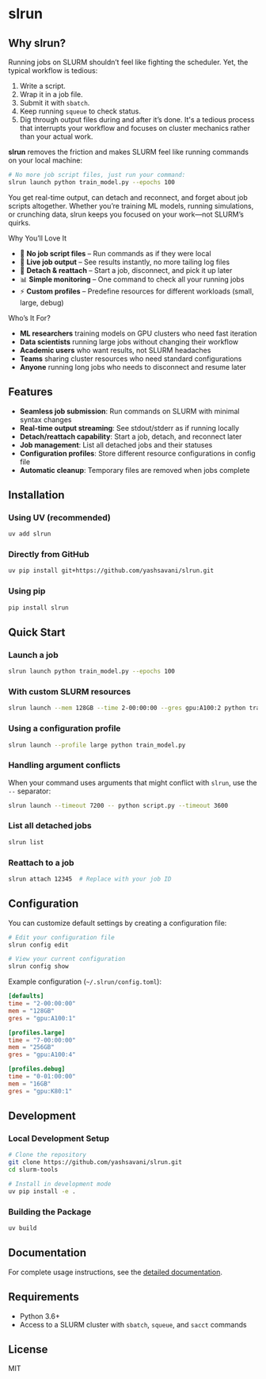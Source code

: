 # slrun

## Why slrun?

Running jobs on SLURM shouldn’t feel like fighting the scheduler. Yet, the typical workflow is tedious:
1. Write a script.
2. Wrap it in a job file.
3. Submit it with `sbatch`.
4. Keep running `squeue` to check status.
5. Dig through output files during and after it’s done.
It's a tedious process that interrupts your workflow and focuses on cluster mechanics rather than your actual work.

**slrun** removes the friction and makes SLURM feel like running commands on your local machine:
```bash
# No more job script files, just run your command:
slrun launch python train_model.py --epochs 100
```

You get real-time output, can detach and reconnect, and forget about job scripts altogether. Whether you’re training ML models, running simulations, or crunching data, slrun keeps you focused on your work—not SLURM’s quirks.

Why You’ll Love It
- 🚀 **No job script files** – Run commands as if they were local
- 📡 **Live job output** – See results instantly, no more tailing log files
- 🔌 **Detach & reattach** – Start a job, disconnect, and pick it up later
- 📊 **Simple monitoring** – One command to check all your running jobs
- ⚡ **Custom profiles** – Predefine resources for different workloads (small, large, debug)

Who’s It For?
- **ML researchers** training models on GPU clusters who need fast iteration
- **Data scientists** running large jobs without changing their workflow
- **Academic users** who want results, not SLURM headaches
- **Teams** sharing cluster resources who need standard configurations
- **Anyone** running long jobs who needs to disconnect and resume later

## Features

- **Seamless job submission**: Run commands on SLURM with minimal syntax changes
- **Real-time output streaming**: See stdout/stderr as if running locally
- **Detach/reattach capability**: Start a job, detach, and reconnect later
- **Job management**: List all detached jobs and their statuses
- **Configuration profiles**: Store different resource configurations in config file
- **Automatic cleanup**: Temporary files are removed when jobs complete

## Installation

### Using UV (recommended)

```bash
uv add slrun
```

### Directly from GitHub

```bash
uv pip install git+https://github.com/yashsavani/slrun.git
```

### Using pip

```bash
pip install slrun
```

## Quick Start

### Launch a job

```bash
slrun launch python train_model.py --epochs 100
```

### With custom SLURM resources

```bash
slrun launch --mem 128GB --time 2-00:00:00 --gres gpu:A100:2 python train_model.py
```

### Using a configuration profile

```bash
slrun launch --profile large python train_model.py
```

### Handling argument conflicts

When your command uses arguments that might conflict with `slrun`, use the `--` separator:

```bash
slrun launch --timeout 7200 -- python script.py --timeout 3600
```

### List all detached jobs

```bash
slrun list
```

### Reattach to a job

```bash
slrun attach 12345  # Replace with your job ID
```

## Configuration

You can customize default settings by creating a configuration file:

```bash
# Edit your configuration file
slrun config edit

# View your current configuration
slrun config show
```

Example configuration (`~/.slrun/config.toml`):

```toml
[defaults]
time = "2-00:00:00"
mem = "128GB"
gres = "gpu:A100:1"

[profiles.large]
time = "7-00:00:00"
mem = "256GB"
gres = "gpu:A100:4"

[profiles.debug]
time = "0-01:00:00"
mem = "16GB"
gres = "gpu:K80:1"
```

## Development

### Local Development Setup

```bash
# Clone the repository
git clone https://github.com/yashsavani/slrun.git
cd slurm-tools

# Install in development mode
uv pip install -e .
```

### Building the Package

```bash
uv build
```

## Documentation

For complete usage instructions, see the [detailed documentation](docs/usage.md).

## Requirements

- Python 3.6+
- Access to a SLURM cluster with `sbatch`, `squeue`, and `sacct` commands

## License

MIT
